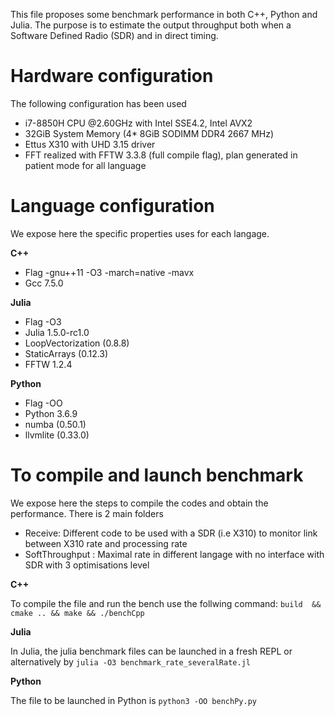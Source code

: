 This file proposes some benchmark performance in both C++, Python and Julia.
The purpose is to estimate the output throughput both when a Software Defined Radio (SDR) and in direct timing.

# Hardware configuration

The following configuration has been used
- i7-8850H CPU @2.60GHz with Intel SSE4.2, Intel AVX2
- 32GiB System Memory (4* 8GiB SODIMM DDR4 2667 MHz)
- Ettus X310 with UHD 3.15 driver
- FFT realized with FFTW 3.3.8 (full compile flag), plan generated in patient mode for all language

# Language configuration

We expose here the specific properties uses for each langage.

**C++**
- Flag -gnu++11 -O3 -march=native -mavx 
- Gcc 7.5.0


**Julia**
- Flag -O3	
- Julia 1.5.0-rc1.0
- LoopVectorization (0.8.8)
- StaticArrays (0.12.3)
- FFTW 1.2.4

**Python**
- Flag -OO
- Python 3.6.9
- numba (0.50.1) 
- llvmlite (0.33.0)

    
# To compile and launch benchmark

We expose here the steps to compile the codes and obtain the performance.
There is 2 main folders
- Receive: Different code to be used with a SDR (i.e X310) to monitor link between X310 rate and processing rate 
- SoftThroughput : Maximal rate in different langage with no interface with SDR with 3 optimisations level

**C++**

To compile the file and run the bench use the follwing command:
```build  && cmake .. && make && ./benchCpp```

**Julia**

In Julia, the julia benchmark files can be launched in a fresh REPL or alternatively by 
```julia -O3 benchmark_rate_severalRate.jl```

**Python**

The file to be launched in Python is
```python3 -OO benchPy.py```
